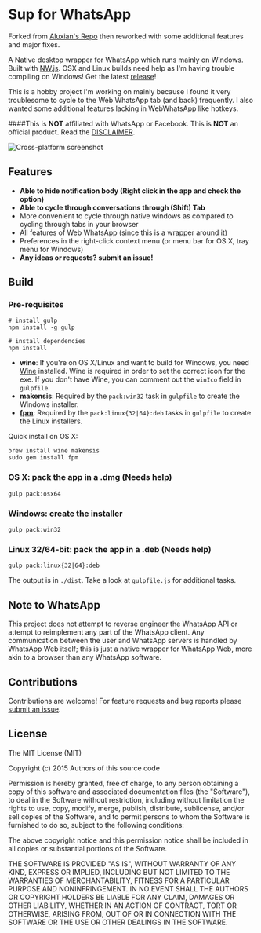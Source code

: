 # Sup for WhatsApp

Forked from [Aluxian's Repo](https://github.com/Aluxian/WhatsApp-Desktop) then reworked with some additional features and major fixes.


A Native desktop wrapper for WhatsApp which runs mainly on Windows. Built with [NW.js](http://nwjs.io/). OSX and Linux builds need help as I'm having trouble compiling on Windows! Get the latest [release](https://github.com/zweicoder/Sup-for-WhatsApp/releases)!

This is a hobby project I'm working on mainly because I found it very troublesome to cycle to the Web WhatsApp tab (and back) frequently. I also wanted some additional features lacking in WebWhatsApp like hotkeys.

####This is **NOT** affiliated with WhatsApp or Facebook. This is **NOT** an official product. Read the [DISCLAIMER](https://github.com/zweicoder/Sup-for-WhatsApp/blob/master/DISCLAIMER).

![Cross-platform screenshot](screenshot.png)

## Features

* **Able to hide notification body (Right click in the app and check the option)**
* **Able to cycle through conversations through (Shift) Tab**
* More convenient to cycle through native windows as compared to cycling through tabs in your browser
* All features of Web WhatsApp (since this is a wrapper around it)
* Preferences in the right-click context menu (or menu bar for OS X, tray menu for Windows)
* **Any ideas or requests? submit an issue!**

## Build

### Pre-requisites

    # install gulp
    npm install -g gulp

    # install dependencies
    npm install

* **wine**: If you're on OS X/Linux and want to build for Windows, you need [Wine](http://winehq.org/) installed. Wine is required in order
to set the correct icon for the exe. If you don't have Wine, you can comment out the `winIco` field in `gulpfile`.
* **makensis**: Required by the `pack:win32` task in `gulpfile` to create the Windows installer.
* [**fpm**](https://github.com/jordansissel/fpm): Required by the `pack:linux{32|64}:deb` tasks in `gulpfile` to create the Linux installers.

Quick install on OS X:

    brew install wine makensis
    sudo gem install fpm

### OS X: pack the app in a .dmg (Needs help)

    gulp pack:osx64

### Windows: create the installer

    gulp pack:win32

### Linux 32/64-bit: pack the app in a .deb (Needs help)

    gulp pack:linux{32|64}:deb

The output is in `./dist`. Take a look at `gulpfile.js` for additional tasks.

## Note to WhatsApp

This project does not attempt to reverse engineer the WhatsApp API or attempt to reimplement any part of the WhatsApp client. Any communication between the user and WhatsApp servers is handled by WhatsApp Web itself; this is just a native wrapper for WhatsApp Web, more akin to a browser than any WhatsApp software.

## Contributions

Contributions are welcome! For feature requests and bug reports please [submit an issue](https://github.com/zweicoder/WhatsApp-Desktop/issues).

## License

The MIT License (MIT)

Copyright (c) 2015 Authors of this source code

Permission is hereby granted, free of charge, to any person obtaining a copy
of this software and associated documentation files (the "Software"), to deal
in the Software without restriction, including without limitation the rights
to use, copy, modify, merge, publish, distribute, sublicense, and/or sell
copies of the Software, and to permit persons to whom the Software is
furnished to do so, subject to the following conditions:

The above copyright notice and this permission notice shall be included in all
copies or substantial portions of the Software.

THE SOFTWARE IS PROVIDED "AS IS", WITHOUT WARRANTY OF ANY KIND, EXPRESS OR
IMPLIED, INCLUDING BUT NOT LIMITED TO THE WARRANTIES OF MERCHANTABILITY,
FITNESS FOR A PARTICULAR PURPOSE AND NONINFRINGEMENT. IN NO EVENT SHALL THE
AUTHORS OR COPYRIGHT HOLDERS BE LIABLE FOR ANY CLAIM, DAMAGES OR OTHER
LIABILITY, WHETHER IN AN ACTION OF CONTRACT, TORT OR OTHERWISE, ARISING FROM,
OUT OF OR IN CONNECTION WITH THE SOFTWARE OR THE USE OR OTHER DEALINGS IN THE
SOFTWARE.
